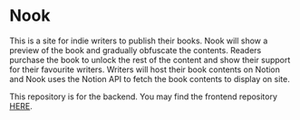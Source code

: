 # Nook

This is a site for indie writers to publish their books. Nook will show a preview of the book and gradually obfuscate the contents. Readers purchase the book to unlock the rest of the content and show their support for their favourite writers. Writers will host their book contents on Notion and Nook uses the Notion API to fetch the book contents to display on site.

This repository is for the backend. You may find the frontend repository [HERE]().
